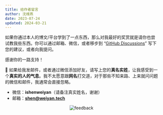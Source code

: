 ```yaml
---
title: 给作者留言
author: 沈维燕
date: 2023-07-24
updated: 2024-03-21
---
```


如果你通过本人的博文/平台学到了一点东西，那么对我最好的奖赏就是请你也尝试教我些东西。你可以通过邮箱、微信，或者移步到 “[GitHub Discussions](https://github.com/shenweiyan/Knowledge-Garden/discussions/16)” 写下您的建议，或者向我提问。

感谢你的一路支持！


📢 如果给我发邮件，或者通过微信添加好友，请写上您的**真名实姓**，让我感受到一个**真实的人的气息**。我不太愿意跟**网名**打交道，对于那些不知来路、上来就问问题的微信和邮件，我通常会直接忽略。

- 微信：**ishenweiyan**（请备注真实姓名，谢谢）
- 邮箱：**shen@weiyan.tech**

<p align="center">
    <img src="https://shub.weiyan.tech/mkdocs/feedback.gif" alt="feedback">
</p>

<script src="https://giscus.app/client.js"
	data-repo="shenweiyan/Knowledge-Garden"
	data-repo-id="R_kgDOKgxWlg"
	data-mapping="number"
	data-term="16"
	data-reactions-enabled="1"
	data-emit-metadata="0"
	data-input-position="bottom"
	data-theme="light"
	data-lang="zh-CN"
	crossorigin="anonymous"
	async>
</script>
